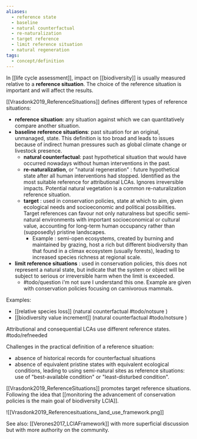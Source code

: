 ```yaml
---
aliases:
  - reference state
  - baseline
  - natural counterfactual
  - re-naturalization
  - target reference
  - limit reference situation
  - natural regeneration
tags:
  - concept/definition
---
```

In [[life cycle assessment]], impact on [[biodiversity]] is usually measured relative to a **reference situation**. The choice of the reference situation is important and will affect the results.

[[Vrasdonk2019_ReferenceSituations]] defines different types of reference situations:
- **reference situation**: any situation against which we can quantitatively compare another situation.
- **baseline reference situations**: past situation for an original, unmanaged, state. This definition is too broad and leads to issues because of indirect human pressures such as global climate change or livestock presence. 
	- **natural counterfactual**: past hypothetical situation that would have occurred nowadays without human interventions in the past.
	- **re-naturalization**, or "natural regeneration" : future hypothetical state after all human interventions had stopped. Identified as the most suitable reference for attributional LCAs. Ignores irreversible impacts. Potential natural vegetation is a common re-naturalization reference situation.
	- **target** : used in conservation policies, state at which to aim, given ecological needs and socioeconomic and political possibilities. Target references can favour not only naturalness but specific semi-natural environments with important socioeconomical or cultural value, accounting for long-term human occupancy rather than (supposedly) pristine landscapes. 
		- Example : semi-open ecosystems, created by burning and maintained by grazing, host a rich but different biodiversity than that found in a climax ecosystem (usually forests), leading to increased species richness at regional scale.
- **limit reference situations** : used in conservation policies, this does not represent a natural state, but indicate that the system or object will be subject to serious or irreversible harm when the limit is exceeded.
	- #todo/question i'm not sure I understand this one. Example are given with conservation policies focusing on carnivorous mammals.

Examples:
- [[relative species loss]] (natural counterfactual #todo/notsure )
- [[biodiversity value increment]] (natural counterfactual #todo/notsure )

Attributional and consequential LCAs use different reference states. #todo/refneeded 

Challenges in the practical definition of a reference situation:
- absence of historical records for counterfactual situations
- absence of equivalent pristine states with equivalent ecological conditions, leading to using semi-natural sites as reference situations: use of "best-available condition" or "least-disturbed condition".

[[Vrasdonk2019_ReferenceSituations]] promotes target reference situations. Following the idea that [[monitoring the advancement of conservation policies is the main goal of biodiversity LCIA]].

![[Vrasdonk2019_Referencesituations_land_use_framework.png]]

See also:
[[Verones2017_LCIAFramework]] with more superficial discussion but with more authority on the community.